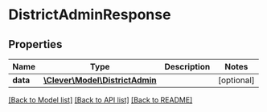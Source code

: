 # DistrictAdminResponse

## Properties
Name | Type | Description | Notes
------------ | ------------- | ------------- | -------------
**data** | [**\Clever\Model\DistrictAdmin**](DistrictAdmin.md) |  | [optional] 

[[Back to Model list]](README.md#documentation-for-models) [[Back to API list]](README.md#documentation-for-api-endpoints) [[Back to README]](README.md)


